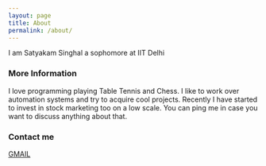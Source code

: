 ```yaml
---
layout: page
title: About
permalink: /about/
---
```


I am Satyakam Singhal a sophomore at IIT Delhi
### More Information
I love programming playing Table Tennis and Chess. I like to work over automation systems and try to acquire cool projects. Recently I have started to invest in stock marketing too on a low scale. You can ping me in case you want to discuss anything about that.


### Contact me

[GMAIL](mailto:satyakam068@gmail.com)
